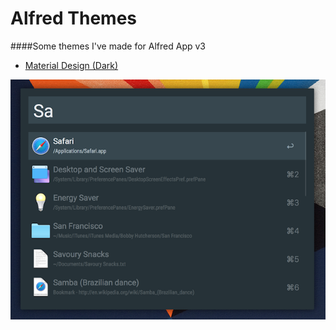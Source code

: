 # Alfred Themes
####Some themes I've made for Alfred App v3


* [Material Design (Dark)](https://raw.githubusercontent.com/jaminroe/Alfred-Themes/master/Material%20Design%20(Dark).alfredappearance)

![Material Design (Dark)](https://github.com/jaminroe/Alfred-Themes/blob/master/Images/Material%20Design%20(Dark).png)
